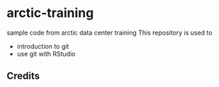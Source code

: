 # arctic-training
sample code from arctic data center training
This repository is used to 

* introduction to git
* use git with RStudio

## Credits

